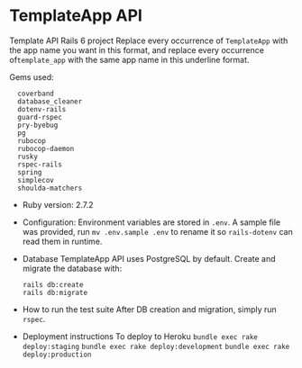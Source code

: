 # TemplateApp API

Template API Rails 6 project
Replace every occurrence of `TemplateApp` with the app name you want in this format, and replace every occurrence of`template_app` with the same app name in this underline format.

Gems used:
```
  coverband
  database_cleaner
  dotenv-rails
  guard-rspec
  pry-byebug
  pg
  rubocop
  rubocop-daemon
  rusky
  rspec-rails
  spring
  simplecov
  shoulda-matchers
```

- Ruby version: 2.7.2
- Configuration:
  Environment variables are stored in `.env`. A sample file was provided, run `mv .env.sample .env` to rename it so `rails-dotenv` can read them in runtime.

- Database
  TemplateApp API uses PostgreSQL by default. Create and migrate the database with:
  ```
  rails db:create
  rails db:migrate
  ```

- How to run the test suite
  After DB creation and migration, simply run `rspec`.

- Deployment instructions
  To deploy to Heroku
  `bundle exec rake deploy:staging`
  `bundle exec rake deploy:development`
  `bundle exec rake deploy:production`
